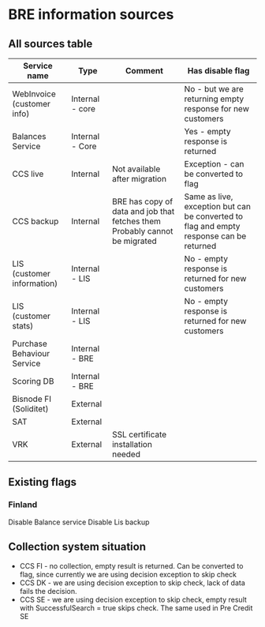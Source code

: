 # BRE information sources

## All sources table

| Service name | Type | Comment | Has disable flag |
| -- | -- | -- | -- |
| WebInvoice (customer info) |Internal - core | | No - but we are returning empty response for new customers |
| Balances Service | Internal - Core| |  Yes - empty response is returned |
| CCS live | Internal | Not available after migration | Exception - can be converted to flag |
| CCS backup | Internal|BRE has copy of data and job that fetches them Probably cannot be migrated | Same as live, exception but can be converted to flag and empty response can be returned |
| LIS (customer information) | Internal - LIS	| | No - empty response is returned for new customers  |
| LIS (customer stats) | Internal - LIS	| | No - empty response is returned for new customers  |
| Purchase Behaviour Service |Internal - BRE | |  |
| Scoring DB | Internal - BRE | | |
| Bisnode FI (Soliditet) | External |
| SAT | External |
| VRK | External | SSL certificate installation needed |

## Existing flags

### Finland

Disable Balance service
Disable Lis backup

## Collection system situation

- CCS FI - no collection, empty result is returned. Can be converted to flag, since currently we are using decision exception to skip check
- CCS DK - we are using decision exception to skip check, lack of data fails the decision.
- CCS SE - we are using decision exception to skip check, empty result with SuccessfulSearch = true skips check. The same used in Pre Credit SE